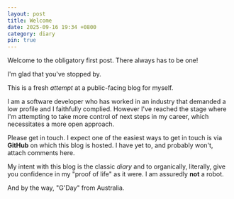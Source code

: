 ```yaml
---
layout: post
title: Welcome
date: 2025-09-16 19:34 +0800
category: diary
pin: true
---
```


Welcome to the obligatory first post. There always has to be one!

I'm glad that you've stopped by.

This is a fresh *attempt* at a public-facing blog for myself.

I am a software developer who has worked in an industry that demanded a low profile and I faithfully complied.
However I've reached the stage where I'm attempting to take more control of next steps in my career, which
necessitates a more open approach.

Please get in touch. I expect one of the easiest ways to get in touch is via **GitHub** on which this blog
is hosted. I have yet to, and probably won't, attach comments here.

My intent with this blog is the classic *diary* and to organically, literally, give you confidence in my
"proof of life" as it were. I am assuredly **not** a robot.

And by the way, "G'Day" from Australia.
